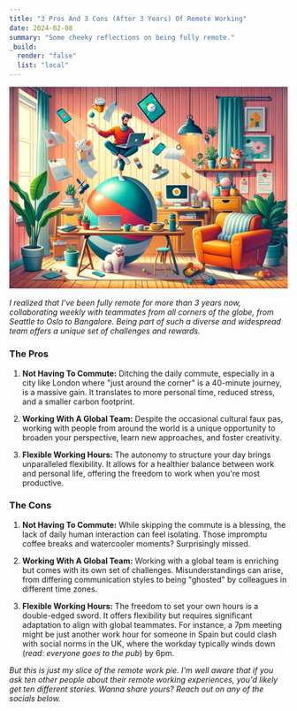 ```yaml
---
title: "3 Pros And 3 Cons (After 3 Years) Of Remote Working"
date: 2024-02-08
summary: "Some cheeky reflections on being fully remote."
_build:
  render: "false"
  list: "local"
---
```


![header](thumb-3-pros-and-3-cons-of-remote-working.jpeg)

_I realized that I've been fully remote for more than 3 years now, collaborating weekly with teammates from all corners of the globe, from Seattle to Oslo to Bangalore. Being part of such a diverse and widespread team offers a unique set of challenges and rewards._

### The Pros

1. **Not Having To Commute:** Ditching the daily commute, especially in a city like London where "just around the corner" is a 40-minute journey, is a massive gain. It translates to more personal time, reduced stress, and a smaller carbon footprint.

1. **Working With A Global Team:** Despite the occasional cultural faux pas, working with people from around the world is a unique opportunity to broaden your perspective, learn new approaches, and foster creativity.

1. **Flexible Working Hours:** The autonomy to structure your day brings unparalleled flexibility. It allows for a healthier balance between work and personal life, offering the freedom to work when you're most productive.

### The Cons

1. **Not Having To Commute:** While skipping the commute is a blessing, the lack of daily human interaction can feel isolating. Those impromptu coffee breaks and watercooler moments? Surprisingly missed.

2. **Working With A Global Team:** Working with a global team is enriching but comes with its own set of challenges. Misunderstandings can arise, from differing communication styles to being "ghosted" by colleagues in different time zones.

3. **Flexible Working Hours:** The freedom to set your own hours is a double-edged sword. It offers flexibility but requires significant adaptation to align with global teammates. For instance, a 7pm meeting might be just another work hour for someone in Spain but could clash with social norms in the UK, where the workday typically winds down (_read: everyone goes to the pub_) by 6pm.

_But this is just my slice of the remote work pie. I'm well aware that if you ask ten other people about their remote working experiences, you'd likely get ten different stories. Wanna share yours? Reach out on any of the socials below._
